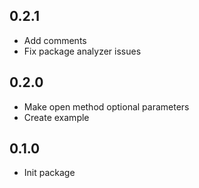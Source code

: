 ## 0.2.1

* Add comments
* Fix package analyzer issues

## 0.2.0

* Make open method optional parameters
* Create example

## 0.1.0

* Init package
